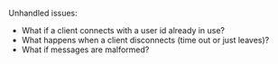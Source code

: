 Unhandled issues:

* What if a client connects with a user id already in use?
* What happens when a client disconnects (time out or just leaves)?
* What if messages are malformed?
